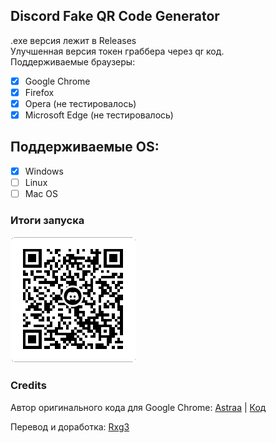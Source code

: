 ## Discord Fake QR Code Generator
  .exe версия лежит в Releases  
  Улучшенная версия токен граббера через qr код.  
  Поддерживаемые браузеры:
   - [x] Google Chrome
   - [x] Firefox
   - [x] Opera (не тестировалось)
   - [x] Microsoft Edge (не тестировалось)
## Поддерживаемые OS:
   - [X] Windows
   - [ ] Linux
   - [ ] Mac OS
### Итоги запуска
![Фото](https://github.com/ItzRxg3/discord-fakeqr/blob/main/qr_code.png?raw=true)
### Credits
  Автор оригинального кода для Google Chrome:
  [Astraa](https://github.com/AstraaDev/) | [Код](https://github.com/AstraaDev/Discord-All-Tools-In-One/blob/main/util/8_TokenFakeQr/fakeqr.py)

  Перевод и доработка:
  [Rxg3](https://github.com/ItzRxg3/)  
